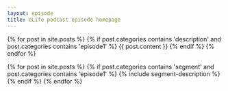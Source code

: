 ```yaml
---
layout: episode
title: eLife podcast episode homepage
---
```


{% for post in site.posts %}
	{% if post.categories contains 'description' and post.categories contains 'episode1' %}
{{ post.content }}
	{% endif %}
{% endfor %}

{% for post in site.posts %}
	{% if post.categories contains 'segment' and post.categories contains 'episode1' %}
		{% include segment-description %}
	{% endif %}
{% endfor %}


